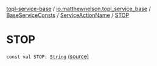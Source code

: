 [topl-service-base](../../../index.md) / [io.matthewnelson.topl_service_base](../../index.md) / [BaseServiceConsts](../index.md) / [ServiceActionName](index.md) / [STOP](./-s-t-o-p.md)

# STOP

`const val STOP: `[`String`](https://kotlinlang.org/api/latest/jvm/stdlib/kotlin/-string/index.html) [(source)](https://github.com/05nelsonm/TorOnionProxyLibrary-Android/blob/master/topl-service-base/src/main/java/io/matthewnelson/topl_service_base/BaseServiceConsts.kt#L129)